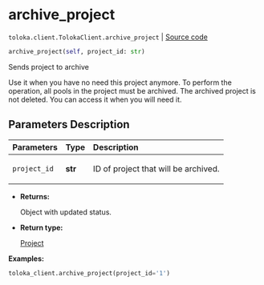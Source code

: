 # archive_project
`toloka.client.TolokaClient.archive_project` | [Source code](https://github.com/Toloka/toloka-kit/blob/v1.0.2/src/client/__init__.py#L976)

```python
archive_project(self, project_id: str)
```

Sends project to archive


Use it when you have no need this project anymore. To perform the operation, all pools in the project must be archived.
The archived project is not deleted. You can access it when you will need it.

## Parameters Description

| Parameters | Type | Description |
| :----------| :----| :-----------|
`project_id`|**str**|<p>ID of project that will be archived.</p>

* **Returns:**

  Object with updated status.

* **Return type:**

  [Project](toloka.client.project.Project.md)

**Examples:**


```python
toloka_client.archive_project(project_id='1')
```
